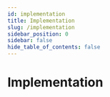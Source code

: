 ```yaml
---
id: implementation
title: Implementation
slug: /implementation
sidebar_position: 0
sidebar: false
hide_table_of_contents: false
---
```


# Implementation